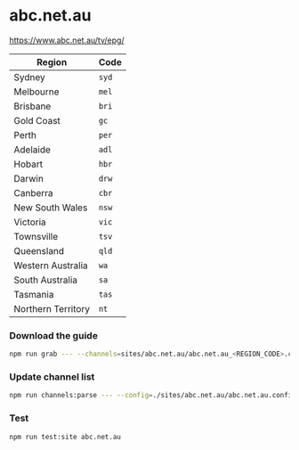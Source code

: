 # abc.net.au

https://www.abc.net.au/tv/epg/

| Region             | Code  |
| ------------------ | ----- |
| Sydney             | `syd` |
| Melbourne          | `mel` |
| Brisbane           | `bri` |
| Gold Coast         | `gc`  |
| Perth              | `per` |
| Adelaide           | `adl` |
| Hobart             | `hbr` |
| Darwin             | `drw` |
| Canberra           | `cbr` |
| New South Wales    | `nsw` |
| Victoria           | `vic` |
| Townsville         | `tsv` |
| Queensland         | `qld` |
| Western Australia  | `wa`  |
| South Australia    | `sa`  |
| Tasmania           | `tas` |
| Northern Territory | `nt`  |

### Download the guide

```sh
npm run grab --- --channels=sites/abc.net.au/abc.net.au_<REGION_CODE>.channels.xml
```

### Update channel list

```sh
npm run channels:parse --- --config=./sites/abc.net.au/abc.net.au.config.js --output=./sites/abc.net.au/abc.net.au_<REGION_CODE>.channels.xml --set=region:<REGION_CODE>
```

### Test

```sh
npm run test:site abc.net.au
```
